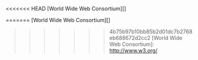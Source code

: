 <<<<<<< HEAD
[World Wide Web Consortium][]

=======
[World Wide Web Consortium][]

>>>>>>> 4b75b97b10bb85b2d01dc7b2768eb688672d2cc2
[World Wide Web Consortium]: http://www.w3.org/
